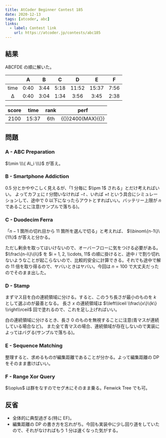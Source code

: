 ```yaml
---
title: AtCoder Beginner Contest 185
date: 2020-12-13
tags: [atcoder, abc]
links:
  - label: Contest link
    url: https://atcoder.jp/contests/abc185
---
```


## 結果

ABCFDE の順に解いた。

|      |  A   |  B   |  C   |   D   |   E   |  F   |
| :--: | :--: | :--: | :--: | :---: | :---: | :--: |
| time | 0:40 | 3:44 | 5:18 | 11:52 | 15:37 | 7:56 |
|  Δ   | 0:40 | 3:04 | 1:34 | 3:56  | 3:45  | 2:38 |

| score | time  | rank |                  perf                   |
| :---: | :---: | :--: | :-------------------------------------: |
| 2100  | 15:37 | 6th  | {{<color orange>}}2400(MAX){{</color>}} |

## 問題

### A - ABC Preparation

$\\min \\\{ A\_i \\\}$ が答え。

### B - Smartphone Addiction

$0.5$ 分とかややこしく見えるが、「1 分毎に $\\pm 1$ される」とだけ考えればいい。
よってカフェに $t$ 分間いなければ $-t$ 、いれば $+t$ という具合にシミュレーションして、途中で $0$ 以下になったらアウトとすればいい。バッテリー上限が $n$ であることに注意(サンプルで落ちる)。

### C - Duodecim Ferra

「$n-1$ 箇所の切れ目から $11$ 箇所を選んで切る」と考えれば、 $\\binom\{n-1\}\{11\}$ が答えと分かる。

ただし剰余を取ってはいけないので、オーバーフローに気をつける必要がある。 $\\frac\{n-i\}\{i\}$ を $i = 1, 2, \\cdots, 11$ の順に掛けると、途中 $i$ で割り切れないようなことが起こらないので、比較的安全に計算できる。それでも途中で解の $11$ 倍を取り得るので、ヤバいときはヤバい。今回は $n=100$ で大丈夫だったのでそのまま出した。

### D - Stamp

まずマス目を白の連続領域に分ける。すると、このうち長さが最小のものを $k$ として選ぶのが最善となる。
長さ $x$ の連続領域は $\\left\\lceil \\frac\{x\}\{k\} \\right\\rceil$ 回で塗れるので、これを足し上げればいい。

白の連続領域に分けるとき、長さ $0$ のものを無視することに注意(青マスが連続している場合など)。
また全て青マスの場合、連続領域が存在しないので実装によってはバグる(サンプルで落ちる)。

### E - Sequence Matching

整理すると、求めるものが編集距離であることが分かる。よって編集距離の DP をそのまま書けばいい。

### F - Range Xor Query

$\\oplus$ は群をなすのでセグ木にそのまま乗る。Fenwick Tree でも可。

## 反省

- 全体的に典型過ぎる(特に EF)。
- 編集距離の DP の書き方を忘れがち。今回も実装中に少し回り道をしていたので、それがなければもう 1 分は速くなった気がする。
